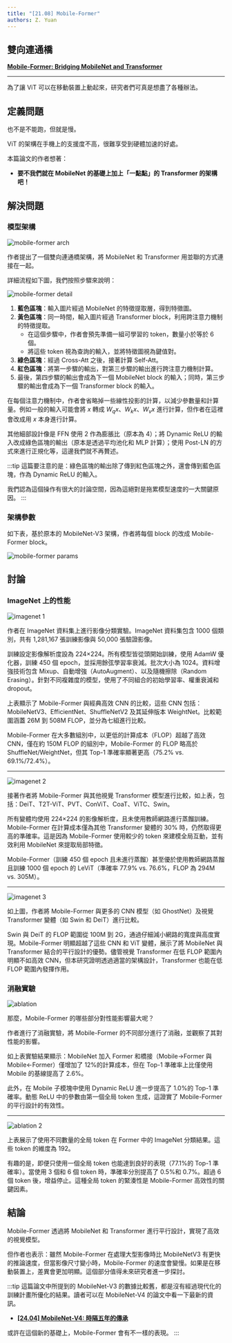 ```yaml
---
title: "[21.08] Mobile-Former"
authors: Z. Yuan
---
```


## 雙向連通橋

[**Mobile-Former: Bridging MobileNet and Transformer**](https://arxiv.org/pdf/2108.05895)

---

為了讓 ViT 可以在移動裝置上動起來，研究者們可真是想盡了各種辦法。

## 定義問題

也不是不能跑，但就是慢。

ViT 的架構在手機上的支援度不高，很難享受到硬體加速的好處。

本篇論文的作者想著：

- **要不我們就在 MobileNet 的基礎上加上「一點點」的 Transformer 的架構吧！**

## 解決問題

### 模型架構

![mobile-former arch](./img/img1.jpg)

作者提出了一個雙向連通橋架構，將 MobileNet 和 Transformer 用並聯的方式連接在一起。

詳細流程如下圖，我們按照步驟來說明：

![mobile-former detail](./img/img3.jpg)

1. **藍色區塊**：輸入圖片經過 MobileNet 的特徵提取層，得到特徵圖。
2. **黃色區塊**：同一時間，輸入圖片經過 Transformer block，利用跨注意力機制的特徵提取。
   - 在這個步驟中，作者會預先準備一組可學習的 token，數量小於等於 6 個。
   - 將這些 token 視為查詢的輸入，並將特徵圖視為鍵值對。
3. **綠色區塊**：經過 Cross-Att 之後，接著計算 Self-Att。
4. **紅色區塊**：將第一步驟的輸出，對第三步驟的輸出進行跨注意力機制計算。
5. 最後，第四步驟的輸出會成為下一個 MobileNet block 的輸入；同時，第三步驟的輸出會成為下一個 Transformer block 的輸入。

在每個注意力機制中，作者會省略掉一些線性投影的計算，以減少參數量和計算量。例如一般的輸入可能會將 $x$ 轉成 $W_q x$、$W_k x$、$W_v x$ 進行計算，但作者在這裡會改成用 $x$ 本身進行計算。

其他細部設計像是 FFN 使用 2 作為膨脹比（原本為 4）；將 Dynamic ReLU 的輸入改成綠色區塊的輸出（原本是透過平均池化和 MLP 計算）；使用 Post-LN 的方式來進行正規化等，這邊我們就不再贅述。

:::tip
這篇要注意的是：綠色區塊的輸出除了傳到紅色區塊之外，還會傳到藍色區塊，作為 Dynamic ReLU 的輸入。

我們認為這個操作有很大的討論空間，因為這絕對是拖累模型速度的一大關鍵原因。
:::

### 架構參數

如下表，基於原本的 MobileNet-V3 架構，作者將每個 block 的改成 Mobile-Former block。

![mobile-former params](./img/img4.jpg)

## 討論

### ImageNet 上的性能

![imagenet 1](./img/img6.jpg)

作者在 ImageNet 資料集上進行影像分類實驗。ImageNet 資料集包含 1000 個類別，共有 1,281,167 張訓練影像與 50,000 張驗證影像。

訓練設定影像解析度設為 224×224。所有模型皆從頭開始訓練，使用 AdamW 優化器，訓練 450 個 epoch，並採用餘弦學習率衰減。批次大小為 1024。資料增強技術包含 Mixup、自動增強（AutoAugment）、以及隨機擦除（Random Erasing）。針對不同複雜度的模型，使用了不同組合的初始學習率、權重衰減和 dropout。

上表顯示了 Mobile-Former 與經典高效 CNN 的比較，這些 CNN 包括：MobileNetV3、EfficientNet、ShuffleNetV2 及其延伸版本 WeightNet。比較範圍涵蓋 26M 到 508M FLOP，並分為七組進行比較。

Mobile-Former 在大多數組別中，以更低的計算成本（FLOP）超越了高效 CNN，僅在約 150M FLOP 的組別中，Mobile-Former 的 FLOP 略高於 ShuffleNet/WeightNet，但其 Top-1 準確率顯著更高（75.2% vs. 69.1%/72.4%）。

---

![imagenet 2](./img/img7.jpg)

接著作者將 Mobile-Former 與其他視覺 Transformer 模型進行比較，如上表，包括：DeiT、T2T-ViT、PVT、ConViT、CoaT、ViTC、Swin。

所有變體均使用 224×224 的影像解析度，且未使用教師網路進行蒸餾訓練。Mobile-Former 在計算成本僅為其他 Transformer 變體的 30% 時，仍然取得更高的準確率。這是因為 Mobile-Former 使用較少的 token 來建模全局互動，並有效利用 MobileNet 來提取局部特徵。

Mobile-Former（訓練 450 個 epoch 且未進行蒸餾）甚至優於使用教師網路蒸餾且訓練 1000 個 epoch 的 LeViT（準確率 77.9% vs. 76.6%，FLOP 為 294M vs. 305M）。

---

![imagenet 3](./img/img2.jpg)

如上圖，作者將 Mobile-Former 與更多的 CNN 模型（如 GhostNet）及視覺 Transformer 變體（如 Swin 和 DeiT）進行比較。

Swin 與 DeiT 的 FLOP 範圍從 100M 到 2G，通過仔細減小網路的寬度與高度實現。Mobile-Former 明顯超越了這些 CNN 和 ViT 變體，展示了將 MobileNet 與 Transformer 結合的平行設計的優勢。儘管視覺 Transformer 在低 FLOP 範圍內明顯不如高效 CNN，但本研究證明透過適當的架構設計，Transformer 也能在低 FLOP 範圍內發揮作用。

### 消融實驗

![ablation](./img/img8.jpg)

那麼，Mobile-Former 的哪些部分對性能影響最大呢？

作者進行了消融實驗，將 Mobile-Former 的不同部分進行了消融，並觀察了其對性能的影響。

如上表實驗結果顯示：MobileNet 加入 Former 和橋接（Mobile→Former 與 Mobile←Former）僅增加了 12%的計算成本，但在 Top-1 準確率上比僅使用 Mobile 的基線提高了 2.6%。

此外，在 Mobile 子模塊中使用 Dynamic ReLU 進一步提高了 1.0%的 Top-1 準確率。動態 ReLU 中的參數由第一個全局 token 生成，這證實了 Mobile-Former 的平行設計的有效性。

---

![ablation 2](./img/img9.jpg)

上表展示了使用不同數量的全局 token 在 Former 中的 ImageNet 分類結果。這些 token 的維度為 192。

有趣的是，即便只使用一個全局 token 也能達到良好的表現（77.1%的 Top-1 準確率）。當使用 3 個和 6 個 token 時，準確率分別提高了 0.5%和 0.7%。超過 6 個 token 後，增益停止。這種全局 token 的緊湊性是 Mobile-Former 高效性的關鍵因素。

## 結論

Mobile-Former 透過將 MobileNet 和 Transformer 進行平行設計，實現了高效的視覺模型。

但作者也表示：雖然 Mobile-Former 在處理大型影像時比 MobileNetV3 有更快的推論速度，但當影像尺寸變小時，Mobile-Former 的速度會變慢。如果是在移動裝置上，差異會更加明顯。這個部分值得未來研究者進一步探討。

:::tip
這篇論文中所提到的 MobileNet-V3 的數據比較舊，都是沒有經過現代化的訓練計畫所優化的結果。讀者可以在 MobileNet-V4 的論文中看一下最新的資訊。

- [**[24.04] MobileNet-V4: 時隔五年的傳承**](../2404-mobilenet-v4/index.md)

或許在這個新的基礎上，Mobile-Former 會有不一樣的表現。
:::
